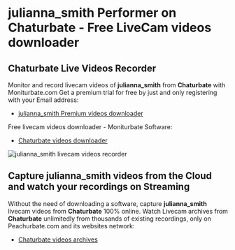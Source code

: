 # julianna_smith Performer on Chaturbate - Free LiveCam videos downloader

## Chaturbate Live Videos Recorder

Monitor and record livecam videos of **julianna_smith** from **Chaturbate** with Moniturbate.com
Get a premium trial for free by just and only registering with your Email address:
* [julianna_smith Premium videos downloader](https://moniturbate.com/request-demo-licence-key.html)

Free livecam videos downloader - Moniturbate Software:
* [Chaturbate videos downloader](https://moniturbate.com/moniturbate-download-software.html)

![julianna_smith livecam videos recorder](https://peachurnet.com/templates/moniturbate-software.png)


## Capture julianna_smith videos from the Cloud and watch your recordings on Streaming

Without the need of downloading a software, capture **julianna_smith** livecam videos from **Chaturbate** 100% online.
Watch Livecam archives from **Chaturbate** unlimitedly from thousands of existing recordings, only on Peachurbate.com and its websites network:
* [Chaturbate videos archives](https://peachurnet.com/)